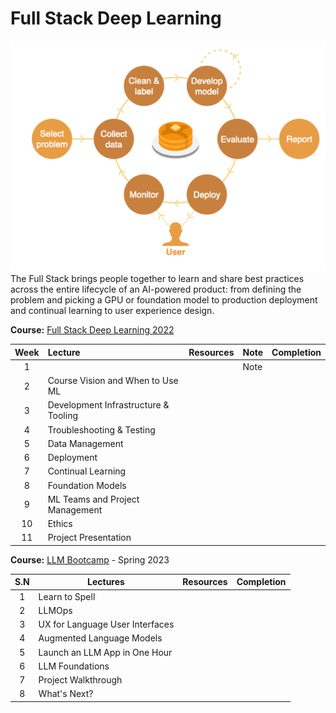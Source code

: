 # Full Stack Deep Learning
![Pipeline](./full-stack.png)
The Full Stack brings people together to learn and share best practices across the entire lifecycle of an AI-powered product: from defining the problem and picking a GPU or foundation model to production deployment and continual learning to user experience design.


**Course:** [Full Stack Deep Learning 2022](https://fullstackdeeplearning.com/course/2022/)

| Week | Lecture | Resources | Note | Completion |
| :--: | :--- | :--- | ---- | ---- |
| 1 |  |  | Note |  |
| 2 | Course Vision and When to Use ML |  |  |  |
| 3 | Development Infrastructure & Tooling |  |  |  |
| 4 | Troubleshooting & Testing |  |  |  |
| 5 | Data Management |  |  |  |
| 6 | Deployment |  |  |  |
| 7 | Continual Learning |  |  |  |
| 8 | Foundation Models |  |  |  |
| 9 | ML Teams and Project Management |  |  |  |
| 10 | Ethics |  |  |  |
| 11 | Project Presentation |  |  |  |
 
 **Course:** [LLM Bootcamp](https://fullstackdeeplearning.com/llm-bootcamp/spring-2023/) - Spring 2023
 
| S.N | Lectures | Resources | Completion |
| :--: | ---- | ---- | ---- |
| 1 | Learn to Spell |  |  |
| 2 | LLMOps |  |  |
| 3 | UX for Language User Interfaces |  |  |
| 4 | Augmented Language Models |  |  |
| 5 | Launch an LLM App in One Hour |  |  |
| 6 | LLM Foundations |  |  |
| 7 | Project Walkthrough |  |  |
| 8 | What's Next? |  |  |